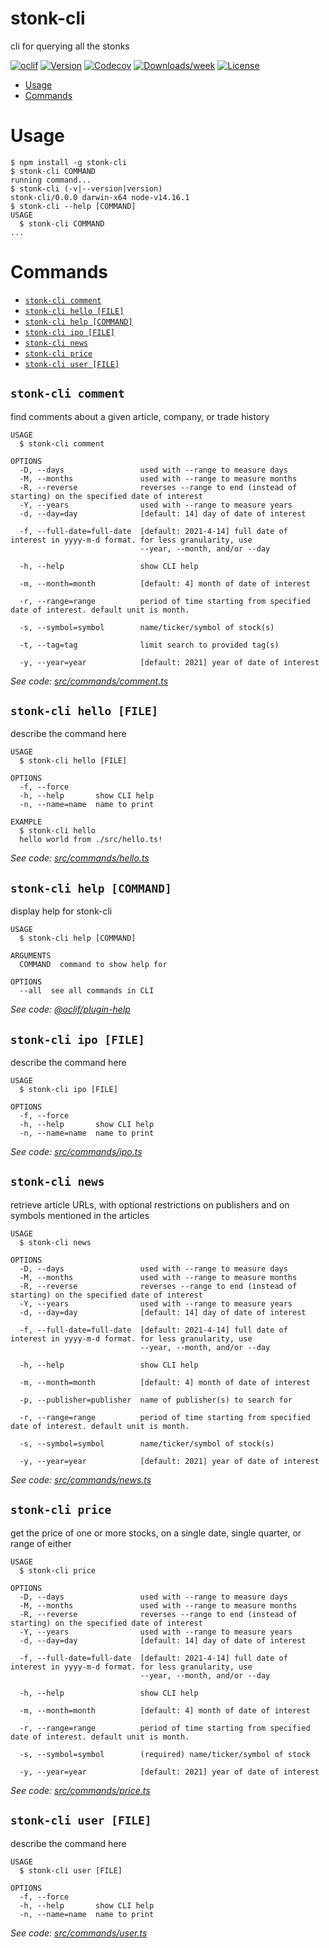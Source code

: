 stonk-cli
=========

cli for querying all the stonks

[![oclif](https://img.shields.io/badge/cli-oclif-brightgreen.svg)](https://oclif.io)
[![Version](https://img.shields.io/npm/v/stonk-cli.svg)](https://npmjs.org/package/stonk-cli)
[![Codecov](https://codecov.io/gh/binilpokhrel/stonk-cli/branch/master/graph/badge.svg)](https://codecov.io/gh/binilpokhrel/stonk-cli)
[![Downloads/week](https://img.shields.io/npm/dw/stonk-cli.svg)](https://npmjs.org/package/stonk-cli)
[![License](https://img.shields.io/npm/l/stonk-cli.svg)](https://github.com/binilpokhrel/stonk-cli/blob/master/package.json)

<!-- toc -->
* [Usage](#usage)
* [Commands](#commands)
<!-- tocstop -->
# Usage
<!-- usage -->
```sh-session
$ npm install -g stonk-cli
$ stonk-cli COMMAND
running command...
$ stonk-cli (-v|--version|version)
stonk-cli/0.0.0 darwin-x64 node-v14.16.1
$ stonk-cli --help [COMMAND]
USAGE
  $ stonk-cli COMMAND
...
```
<!-- usagestop -->
# Commands
<!-- commands -->
* [`stonk-cli comment`](#stonk-cli-comment)
* [`stonk-cli hello [FILE]`](#stonk-cli-hello-file)
* [`stonk-cli help [COMMAND]`](#stonk-cli-help-command)
* [`stonk-cli ipo [FILE]`](#stonk-cli-ipo-file)
* [`stonk-cli news`](#stonk-cli-news)
* [`stonk-cli price`](#stonk-cli-price)
* [`stonk-cli user [FILE]`](#stonk-cli-user-file)

## `stonk-cli comment`

find comments about a given article, company, or trade history

```
USAGE
  $ stonk-cli comment

OPTIONS
  -D, --days                 used with --range to measure days
  -M, --months               used with --range to measure months
  -R, --reverse              reverses --range to end (instead of starting) on the specified date of interest
  -Y, --years                used with --range to measure years
  -d, --day=day              [default: 14] day of date of interest

  -f, --full-date=full-date  [default: 2021-4-14] full date of interest in yyyy-m-d format. for less granularity, use
                             --year, --month, and/or --day

  -h, --help                 show CLI help

  -m, --month=month          [default: 4] month of date of interest

  -r, --range=range          period of time starting from specified date of interest. default unit is month.

  -s, --symbol=symbol        name/ticker/symbol of stock(s)

  -t, --tag=tag              limit search to provided tag(s)

  -y, --year=year            [default: 2021] year of date of interest
```

_See code: [src/commands/comment.ts](https://github.com/binilpokhrel/stonk-cli/blob/v0.0.0/src/commands/comment.ts)_

## `stonk-cli hello [FILE]`

describe the command here

```
USAGE
  $ stonk-cli hello [FILE]

OPTIONS
  -f, --force
  -h, --help       show CLI help
  -n, --name=name  name to print

EXAMPLE
  $ stonk-cli hello
  hello world from ./src/hello.ts!
```

_See code: [src/commands/hello.ts](https://github.com/binilpokhrel/stonk-cli/blob/v0.0.0/src/commands/hello.ts)_

## `stonk-cli help [COMMAND]`

display help for stonk-cli

```
USAGE
  $ stonk-cli help [COMMAND]

ARGUMENTS
  COMMAND  command to show help for

OPTIONS
  --all  see all commands in CLI
```

_See code: [@oclif/plugin-help](https://github.com/oclif/plugin-help/blob/v3.2.2/src/commands/help.ts)_

## `stonk-cli ipo [FILE]`

describe the command here

```
USAGE
  $ stonk-cli ipo [FILE]

OPTIONS
  -f, --force
  -h, --help       show CLI help
  -n, --name=name  name to print
```

_See code: [src/commands/ipo.ts](https://github.com/binilpokhrel/stonk-cli/blob/v0.0.0/src/commands/ipo.ts)_

## `stonk-cli news`

retrieve article URLs, with optional restrictions on publishers and on symbols mentioned in the articles

```
USAGE
  $ stonk-cli news

OPTIONS
  -D, --days                 used with --range to measure days
  -M, --months               used with --range to measure months
  -R, --reverse              reverses --range to end (instead of starting) on the specified date of interest
  -Y, --years                used with --range to measure years
  -d, --day=day              [default: 14] day of date of interest

  -f, --full-date=full-date  [default: 2021-4-14] full date of interest in yyyy-m-d format. for less granularity, use
                             --year, --month, and/or --day

  -h, --help                 show CLI help

  -m, --month=month          [default: 4] month of date of interest

  -p, --publisher=publisher  name of publisher(s) to search for

  -r, --range=range          period of time starting from specified date of interest. default unit is month.

  -s, --symbol=symbol        name/ticker/symbol of stock(s)

  -y, --year=year            [default: 2021] year of date of interest
```

_See code: [src/commands/news.ts](https://github.com/binilpokhrel/stonk-cli/blob/v0.0.0/src/commands/news.ts)_

## `stonk-cli price`

get the price of one or more stocks, on a single date, single quarter, or range of either

```
USAGE
  $ stonk-cli price

OPTIONS
  -D, --days                 used with --range to measure days
  -M, --months               used with --range to measure months
  -R, --reverse              reverses --range to end (instead of starting) on the specified date of interest
  -Y, --years                used with --range to measure years
  -d, --day=day              [default: 14] day of date of interest

  -f, --full-date=full-date  [default: 2021-4-14] full date of interest in yyyy-m-d format. for less granularity, use
                             --year, --month, and/or --day

  -h, --help                 show CLI help

  -m, --month=month          [default: 4] month of date of interest

  -r, --range=range          period of time starting from specified date of interest. default unit is month.

  -s, --symbol=symbol        (required) name/ticker/symbol of stock

  -y, --year=year            [default: 2021] year of date of interest
```

_See code: [src/commands/price.ts](https://github.com/binilpokhrel/stonk-cli/blob/v0.0.0/src/commands/price.ts)_

## `stonk-cli user [FILE]`

describe the command here

```
USAGE
  $ stonk-cli user [FILE]

OPTIONS
  -f, --force
  -h, --help       show CLI help
  -n, --name=name  name to print
```

_See code: [src/commands/user.ts](https://github.com/binilpokhrel/stonk-cli/blob/v0.0.0/src/commands/user.ts)_
<!-- commandsstop -->
